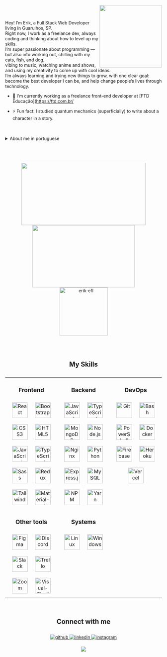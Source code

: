 

##
<div>
<img id="imgEu" align="right" width="200px" src="https://i.ibb.co/wg3cB79/1637217851330-1-removebg-preview.png">

</br>
</br>

<section>
<p>Hey! I’m Erik, a Full Stack Web Developer living in Guarulhos, SP.<br/>
Right now, I work as a freelance dev, always coding and thinking about how to level up my skills. <br/>
I’m super passionate about programming — but also into working out, chilling with my cats, fish, and dog, <br/> vibing to music, watching anime and shows, and using my creativity to come up with cool ideas.<br/>
I’m always learning and trying new things to grow, with one clear goal: become the best developer I can be, and help change people’s lives through technology. </p>

- 🔭 I'm currently working as a freelance front-end developer at [FTD Educação](https://ftd.com.br/

- ⚡ Fun fact: I studied quantum mechanics (superficially) to write about a character in a story.
<br/>
<br/>

<details>
<br/>
<summary>About me in portuguese</summary>
<p>Oi! Eu sou o Erik, Desenvolvedor Web Full Stack de Guarulhos, SP. <br/>
Moro em Guarulhos/SP. <br/>
No momento, estou trabalhando como dev freelancer, sempre metido em algum projeto e tentando evoluir minhas skills. <br/>
Amo programar — mas também curto academia, meus gatos, peixes e minha cachorra, ouvir música, ver anime e série, e usar a criatividade pra pensar em ideias maneiras. <br/>
Tô sempre aprendendo e explorando coisas novas pra crescer como desenvolvedor, com um objetivo bem claro: me tornar o melhor dev que eu puder e usar a tecnologia pra mudar a vida das pessoas. </p>

- 🔭 Estou atualmente trabalhando como desenvolvedor freelancer front-end na [FTD Educação](https://ftd.com.br/)

- ⚡ Fato curioso: Estudei mecanica quantica(superficialmente) para escrever sobre um personagem de uma história

</details>

###

<br/>

##

<div align="center" style="display: flex; justify-content: center; align-items: center; align-conten: center; width: 80%; flex-wrap: wrap; margin: 0 auto;">
<a href="https://github.com/Erik-EFL" align="center"/>
<img height="200em" src="https://github-readme-stats.vercel.app/api?username=Erik-EFL&show_icons=true&theme=material-palenight" width="400px" align="center"/>
</a>
<a href="https://github.com/Erik-EFL" align="center"/>
<img height="200em" src="https://github-readme-stats.vercel.app/api/top-langs/?username=Erik-EFL&&layout=compact&langs_count=7&theme=material-palenight" width="330px" align="center"/>
</a>
<a href="https://github.com/Erik-EFL" />
<img height="155em" src="https://github-readme-streak-stats.herokuapp.com/?user=erik-efl&&theme=material-palenight" alt="erik-efl"/>
</a>
</div>

</br>
</br>
</br>

##
<h1 align="center">My Skills</h1>

##

<table>
<tr>
<td valign="top" width="33%" align="center">


  ### Frontend
  <div align="center">
    <img style="margin: 10px" src="https://cdn.jsdelivr.net/gh/devicons/devicon/icons/react/react-original.svg" alt="React" height="50" title="React"   />
    <img style="margin: 10px" src="https://img.icons8.com/color/452/bootstrap.png" alt="Bootstrap" height="50" title="Bootstrap"   />
    <img style="margin: 10px" src="https://img.icons8.com/color/452/css3.png" alt="CSS3" height="50" title="CSS3"   />
    <img style="margin: 10px" src="https://img.icons8.com/color/452/html-5--v1.png" alt="HTML5" height="50" title="HTML5
    "   />
    <img style="margin: 10px" src="https://img.icons8.com/color/452/javascript--v1.png" alt="JavaScript" height="50" title="JavaScript"  />
    <img style="margin: 10px" src="https://img.icons8.com/color/452/typescript.png" alt="TypeScript" height="50" title="TypeScript"  />
    <img style="margin: 10px" src="https://img.icons8.com/color/452/sass.png" alt="Sass" height="50" title="Sass"  />
    <img style="margin: 10px" src="https://img.icons8.com/color/452/redux.png" alt="Redux" height="50" title="Redux"  />
    <img style="margin: 10px" src="https://img.icons8.com/color/452/tailwindcss.png" alt="Tailwind" height="50" title="Tailwind" />
    <img style="margin: 10px" src="https://img.icons8.com/color/452/material-ui.png" alt="Material-ui" height="50" title="Material-ui" />
  </div>

</td>    <td valign="top" width="33%" align="center">



  ### Backend
  <div align="center">
    <img style="margin: 10px" src="https://img.icons8.com/color/452/javascript--v1.png" alt="JavaScript" height="50" title="JavaScript" />
    <img style="margin: 10px" src="https://img.icons8.com/color/452/typescript.png" alt="TypeScript" height="50" title="TypeScript" />
    <img style="margin: 10px" src="https://img.icons8.com/color/452/mongodb.png" alt="MongoDB" height="50" title="MongoDB" />
    <img style="margin: 10px" src="https://cdn.jsdelivr.net/gh/devicons/devicon/icons/nodejs/nodejs-original.svg" alt="Node.js" height="50" title="Node.js" />
    <img style="margin: 10px" src="https://img.icons8.com/color/452/nginx.png" alt="Nginx" height="50" title="Nginx" />
    <img style="margin: 10px" src="https://img.icons8.com/color/452/python--v1.png" alt="Python" height="50" title="Python" />
    <img style="margin: 10px" src="https://cdn.jsdelivr.net/gh/devicons/devicon/icons/express/express-original.svg" alt="Express.js" height="50" title="Express.js" />
    <img style="margin: 10px" src="https://img.icons8.com/color/452/mysql-logo.png" alt="MySQL" height="50" title="MySQL" />
    <img style="margin: 10px" src="https://img.icons8.com/color/452/npm.png" alt="NPM" height="50" title="NPM" />
    <img style="margin: 10px" src="https://cdn.jsdelivr.net/gh/devicons/devicon/icons/yarn/yarn-original.svg" alt="Yarn" height="50" title="Yarn" />
  </div>

</td>
<td valign="top" width="33%" align="center">

  ### DevOps
  <div align="center">
    <img style="margin: 10px" src="https://img.icons8.com/color/452/git.png" alt="Git" height="50" title="Git" />
    <img style="margin: 10px" src="https://img.icons8.com/color/452/bash.png" alt="Bash" height="50" title="Bash" />
    <img style="margin: 10px" src="https://profilinator.rishav.dev/skills-assets/powershell.png" alt="PowerShell" height="50" title="PowerShell" />
    <img style="margin: 10px" src="https://img.icons8.com/color/452/docker.png" alt="Docker" height="50" title="Docker" />
    <img style="margin: 10px" src="https://img.icons8.com/color/452/google-firebase-console.png" alt="Firebase" height="50" title="Firebase" />
    <img style="margin: 10px" src="https://img.icons8.com/color/452/heroku.png" alt="Heroku" height="50" title="Heroku" />
    <img style="margin: 10px" src="https://www.svgrepo.com/show/327408/logo-vercel.svg" alt="Vercel" height="50" title="Vercel" />
  </div>

</td>
</tr>

<tr align="center">
<td valign="top" width="33%" align="center">

### Other tools


<div align="center">
<img style="margin: 10px" src="https://img.icons8.com/color/452/figma--v1.png" alt="Figma" height="50" title="Figma" />
<img style="margin: 10px" src="https://img.icons8.com/color/452/discord-logo.png" alt="Discord" height="50" title="Discord" />
<img style="margin: 10px" src="https://img.icons8.com/color/452/slack-new.png" alt="Slack" height="50" title="Slack" />
<img style="margin: 10px" src="https://img.icons8.com/color/452/trello.png" alt="Trello" height="50" title="Trello" />
<img style="margin: 10px" src="https://img.icons8.com/color/452/zoom.png" alt="Zoom" height="50" title="Zoom" />
<img style="margin: 10px" src="https://img.icons8.com/color/452/visual-studio-code-2019.png" alt="Visual-Studio-Code" height="50" title="Visual-Studio-Code" />
</div>
</div>

</td>
<td valign="top" width="33%" align="center">

### Systems


<div align="center">
  <img style="margin: 10px" src="https://cdn.jsdelivr.net/gh/devicons/devicon/icons/linux/linux-original.svg" alt="Linux" height="50" title="Linux" />
  <img style="margin: 10px" src="https://img.icons8.com/color/452/windows-10.png" alt="Windows" height="50" title="Windows" />
</div>

</td>
</tr>
</table>

<br/>

##
<h1 align="center">Connect with me</h1>

##

<div align="center">
<a href="https://github.com/https://github.com/Erik-EFL" target="_blank">
<img src=https://img.shields.io/badge/github-%2324292e.svg?&style=for-the-badge&logo=github&logoColor=white alt=github style="margin-bottom: 5px;" />
</a>
<a href="https://www.linkedin.com/in/erikferreiralima/" target="_blank">
<img src=https://img.shields.io/badge/linkedin-%231E77B5.svg?&style=for-the-badge&logo=linkedin&logoColor=white alt=linkedin style="margin-bottom: 5px;" />
</a>
<a href="https://instagram.com/https://www.instagram.com/oi.erik.lima/" target="_blank">
<img src=https://img.shields.io/badge/instagram-%23000000.svg?&style=for-the-badge&logo=instagram&logoColor=white alt=instagram style="margin-bottom: 5px;" />
</a>
</div>

<br/>

<div align="center">
<img src="https://komarev.com/ghpvc/?username=erik-efl&&style=flat-square" align="center" />
</div>

<br/>

##

